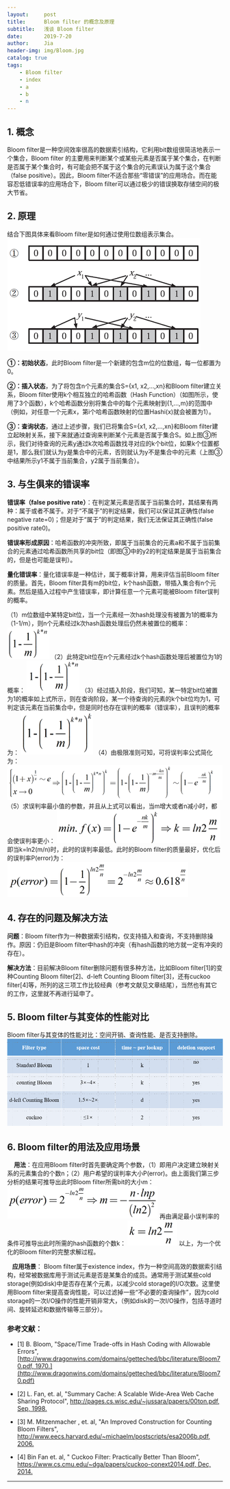 ```yaml
---
layout:     post
title:      Bloom filter 的概念及原理
subtitle:   浅谈 Bloom filter
date:       2019-7-20
author:     Jia
header-img: img/Bloom.jpg
catalog: true
tags:
    - Bloom filter
    - index
    - a
    - b
    - n
---
```



## 1. 概念

Bloom filter是一种空间效率很高的数据索引结构，它利用bit数组很简洁地表示一个集合，Bloom filter 的主要用来判断某个或某些元素是否属于某个集合，在判断是否属于某个集合时，有可能会把不属于这个集合的元素误认为属于这个集合（false positive）。因此，Bloom filter不适合那些“零错误”的应用场合。而在能容忍低错误率的应用场合下，Bloom filter可以通过极少的错误换取存储空间的极大节省。

## 2. 原理

结合下图具体来看Bloom filter是如何通过使用位数组表示集合。
![image](https://raw.githubusercontent.com/JingnanJia/jingnanjia.github.io/master/img/1.png)

 **①：初始状态**，此时Bloom filter是一个新建的包含m位的位数组，每一位都置为0。

 **②：插入状态**，为了将包含n个元素的集合S={x1, x2,…,xn}和Bloom filter建立关系，Bloom filter使用k个相互独立的哈希函数（Hash Function）（如图所示，使用了3个函数），k个哈希函数分别将集合中的每个元素映射到{1,…,m}的范围中（例如，对任意一个元素x，第i个哈希函数映射的位置Hashi(x)就会被置为1）。

 **③：查询状态**，通过上述步骤，我们已将集合S={x1, x2,…,xn}和Bloom filter建立起映射关系，接下来就通过查询来判断某个元素是否属于集合S。如上图③所示，我们对待查询的元素y通过k次哈希函数找寻对应的k个bit位，如果k个位置都是1，那么我们就认为y是集合中的元素，否则就认为y不是集合中的元素（上图③中结果所示y1不属于当前集合，y2属于当前集合）。

## 3. 与生俱来的错误率

   **错误率（false positive rate）**：在判定某元素是否属于当前集合时，其结果有两种：属于或者不属于。对于“不属于”的判定结果，我们可以保证其正确性(false negative rate=0)；但是对于“属于”的判定结果，我们无法保证其正确性(false positive rate0)。

   **错误率形成原因**：哈希函数的冲突所致，即属于当前集合的元素a和不属于当前集合的元素通过哈希函数所共享的bit位（即图③中的y2的判定结果是属于当前集合的，但是也可能是误判）。

   **量化错误率**：量化错误率是一种估计，属于概率计算，用来评估当前Bloom filter 的质量。首先，Bloom filter具有m的bit位，k个hash函数，带插入集合有n个元素。然后是插入过程中产生错误率，即计算任意一个元素可能被Bloom filter误判的概率。

（1）m位数组中某特定bit位，当一个元素经一次hash处理没有被置为1的概率为（1-1/m），则n个元素经过k次hash函数处理后仍然未被置位的概率：
![image](https://raw.githubusercontent.com/JingnanJia/jingnanjia.github.io/master/img/2.png)
（2）此特定bit位在n个元素经过k个hash函数处理后被置位为1的概率：
![image](https://raw.githubusercontent.com/JingnanJia/jingnanjia.github.io/master/img/3.png)
（3）经过插入阶段，我们可知，某一特定bit位被置为1的概率如上式所示，则在查询阶段，某一个待查询的元素的k个bit位均为1，可判定该元素在当前集合中，但是同时也存在误判的概率（错误率），且误判的概率为：
![image](https://raw.githubusercontent.com/JingnanJia/jingnanjia.github.io/master/img/4.png)
（4）由极限准则可知，可将误判率公式简化为：
![image](https://raw.githubusercontent.com/JingnanJia/jingnanjia.github.io/master/img/5.png)
（5）求误判率最小值的参数，并且从上式可以看出，当m增大或者n减小时，都会使误判率更小：
![image](https://raw.githubusercontent.com/JingnanJia/jingnanjia.github.io/master/img/6.png)
即当k=ln2(m/n)时，此时的误判率最低。此时的Bloom filter的质量最好，优化后的误判率P(error)为：
![image](https://raw.githubusercontent.com/JingnanJia/jingnanjia.github.io/master/img/7-1.png)
## 4. 存在的问题及解决方法

   **问题**：Bloom filter作为一种数据索引结构，仅支持插入和查询，不支持删除操作。原因：仍旧是Bloom filter中hash的冲突（有hash函数的地方就一定有冲突的存在）。

   **解决方法**：目前解决Bloom filter删除问题有很多种方法，比如Bloom filter[1]的变种Counting Bloom filter[2]、d-left Counting Bloom filter[3]，还有cuckoo filter[4]等，所列的这三项工作比较经典（参考文献见文章结尾），当然也有其它的工作，这里就不再进行延申了。

## 5. Bloom filter与其变体的性能对比

  Bloom filter与其变体的性能对比：空间开销、查询性能、是否支持删除。
![image](https://raw.githubusercontent.com/JingnanJia/jingnanjia.github.io/master/img/8.png)
## 6. Bloom filter的用法及应用场景

    **用法**：在应用Bloom filter时首先要确定两个参数，（1）即用户决定建立映射关系的元素集合的个数n；（2）用户希望的误判率大小P(error)。由上面我们第三步分析的结果可推导出此时Bloom filter所需bit的大小m：
![image](https://raw.githubusercontent.com/JingnanJia/jingnanjia.github.io/master/img/9.png)
再由满足最小误判率的条件可推导出此时所需的hash函数的个数k：
    ![image](https://raw.githubusercontent.com/JingnanJia/jingnanjia.github.io/master/img/10.png)
以上，为一个优化的Bloom filter的完整求解过程。

   **应用场景**：
   Bloom filter属于existence index，作为一种空间高效的数据索引结构，经常被数据库用于测试元素是否是某集合的成员。通常用于测试某些cold storage(例如disk)中是否存在某个元素，以减少cold storage的I/O次数。这里使用Bloom filter来提高查询性能，可以过滤掉一些“不必要的查询操作”，因为cold storage的一次I/O操作的性能开销非常大，（例如disk的一次I/O操作，包括寻道时间、旋转延迟和数据传输等三部分）。



### 参考文献：

- [1] B. Bloom, "Space/Time Trade-offs in Hash Coding with Allowable Errors", [http://www.dragonwins.com/domains/getteched/bbc/literature/Bloom70.pdf, 1970.](http://www.dragonwins.com/domains/getteched/bbc/literature/Bloom70.pdf)

- [2] L. Fan, et. al, "Summary Cache: A Scalable Wide-Area Web Cache Sharing Protocol", 
[http://pages.cs.wisc.edu/~jussara/papers/00ton.pdf, Sep, 1998.](http://pages.cs.wisc.edu/~jussara/papers/00ton.pdf)

- [3] M. Mitzenmacher , et. al, "An Improved Construction for Counting Bloom Filters", [http://www.eecs.harvard.edu/~michaelm/postscripts/esa2006b.pdf, 2006.](http://www.eecs.harvard.edu/~michaelm/postscripts/esa2006b.pdf)

- [4] Bin Fan et. al, " Cuckoo Filter: Practically Better Than Bloom", 
[https://www.cs.cmu.edu/~dga/papers/cuckoo-conext2014.pdf, Dec, 2014.](https://www.cs.cmu.edu/~dga/papers/cuckoo-conext2014.pdf)

***
